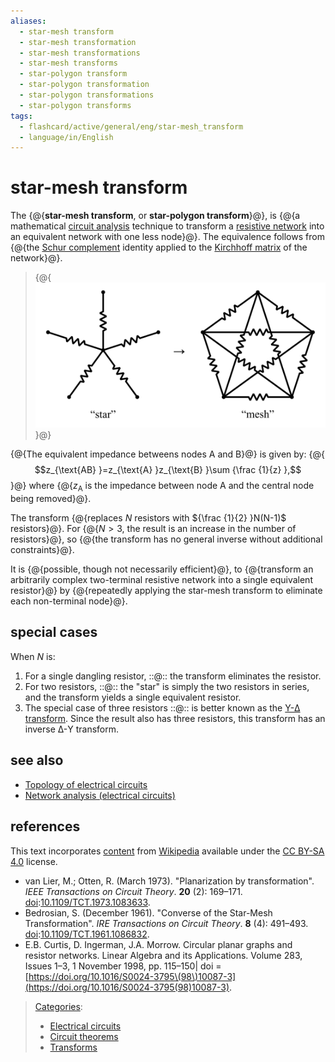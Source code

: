 ```yaml
---
aliases:
  - star-mesh transform
  - star-mesh transformation
  - star-mesh transformations
  - star-mesh transforms
  - star-polygon transform
  - star-polygon transformation
  - star-polygon transformations
  - star-polygon transforms
tags:
  - flashcard/active/general/eng/star-mesh_transform
  - language/in/English
---
```


# star-mesh transform

The {@{__star-mesh transform__, or __star-polygon transform__}@}, is {@{a mathematical [circuit analysis](circuit%20analysis.md) technique to transform a [resistive network](network%20analysis%20(electrical%20circuits).md) into an equivalent network with one less node}@}. The equivalence follows from {@{the [Schur complement](Schur%20complement.md) identity applied to the [Kirchhoff matrix](Kirchhoff%20matrix.md) of the network}@}. <!--SR:!2025-06-02,59,310!2025-06-04,61,310!2025-05-20,46,290-->

> {@{![star-mesh transform](../../archives/Wikimedia%20Commons/Star-mesh%20transform.svg)}@} <!--SR:!2025-05-28,55,310-->

{@{The equivalent impedance betweens nodes A and B}@} is given by: {@{$$z_{\text{AB} }=z_{\text{A} }z_{\text{B} }\sum {\frac {1}{z} },$$}@} where {@{$z_{\text{A} }$ is the impedance between node A and the central node being removed}@}. <!--SR:!2025-06-11,67,310!2025-06-11,67,310!2025-05-27,54,310-->

The transform {@{replaces _N_ resistors with ${\frac {1}{2} }N(N-1)$ resistors}@}. For {@{$N>3$, the result is an increase in the number of resistors}@}, so {@{the transform has no general inverse without additional constraints}@}. <!--SR:!2025-05-28,55,310!2025-06-03,60,310!2025-05-29,56,310-->

It is {@{possible, though not necessarily efficient}@}, to {@{transform an arbitrarily complex two-terminal resistive network into a single equivalent resistor}@} by {@{repeatedly applying the star-mesh transform to eliminate each non-terminal node}@}. <!--SR:!2025-06-05,62,310!2025-06-11,67,310!2025-06-06,63,310-->

## special cases

When _N_ is:

1. For a single dangling resistor, ::@:: the transform eliminates the resistor. <!--SR:!2025-05-23,48,290!2025-05-29,56,310-->
2. For two resistors, ::@:: the "star" is simply the two resistors in series, and the transform yields a single equivalent resistor. <!--SR:!2025-05-31,58,310!2025-06-11,67,310-->
3. The special case of three resistors ::@:: is better known as the [Y-Δ transform](Y-Δ%20transform.md). Since the result also has three resistors, this transform has an inverse Δ-Y transform. <!--SR:!2025-05-30,57,310!2025-06-11,67,310-->

## see also

- [Topology of electrical circuits](topology%20(electrical%20circuits).md)
- [Network analysis \(electrical circuits\)](network%20analysis%20(electrical%20circuits).md)

## references

This text incorporates [content](https://en.wikipedia.org/wiki/star-mesh_transform) from [Wikipedia](Wikipedia.md) available under the [CC BY-SA 4.0](https://creativecommons.org/licenses/by-sa/4.0/) license.

- <a id="CITEREFvan LierOtten1973"></a> van Lier, M.; Otten, R. \(March 1973\). "Planarization by transformation". _IEEE Transactions on Circuit Theory_. __20__ \(2\): 169–171. [doi](doi%20(identifier).md):[10.1109/TCT.1973.1083633](https://doi.org/10.1109%2FTCT.1973.1083633).
- <a id="CITEREFBedrosian1961"></a> Bedrosian, S. \(December 1961\). "Converse of the Star-Mesh Transformation". _IRE Transactions on Circuit Theory_. __8__ \(4\): 491–493. [doi](doi%20(identifier).md):[10.1109/TCT.1961.1086832](https://doi.org/10.1109%2FTCT.1961.1086832).
- E.B. Curtis, D. Ingerman, J.A. Morrow. Circular planar graphs and resistor networks. Linear Algebra and its Applications. Volume 283, Issues 1–3, 1 November 1998, pp. 115–150\| doi = [https://doi.org/10.1016/S0024-3795\(98\)10087-3](https://doi.org/10.1016/S0024-3795(98)10087-3).

> [Categories](https://en.wikipedia.org/wiki/Help:Category):
>
> - [Electrical circuits](https://en.wikipedia.org/wiki/Category:Electrical%20circuits)
> - [Circuit theorems](https://en.wikipedia.org/wiki/Category:Circuit%20theorems)
> - [Transforms](https://en.wikipedia.org/wiki/Category:Transforms)
